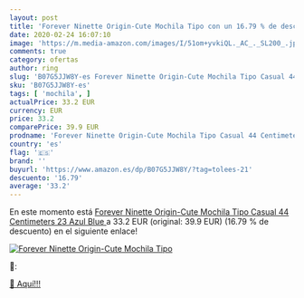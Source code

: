 ```yaml
---
layout: post
title: 'Forever Ninette Origin-Cute Mochila Tipo con un 16.79 % de descuento'
date: 2020-02-24 16:07:10
image: 'https://m.media-amazon.com/images/I/51om+yvkiQL._AC_._SL200_.jpg'
comments: true
category: ofertas
author: ring
slug: 'B07G5JJW8Y-es Forever Ninette Origin-Cute Mochila Tipo Casual 44...'
sku: 'B07G5JJW8Y-es'
tags: [ 'mochila', ]
actualPrice: 33.2 EUR
currency: EUR
price: 33.2
comparePrice: 39.9 EUR
prodname: 'Forever Ninette Origin-Cute Mochila Tipo Casual 44 Centimeters 23 Azul  Blue '
country: 'es'
flag: '🇪🇸'
brand: ''
buyurl: 'https://www.amazon.es/dp/B07G5JJW8Y/?tag=tolees-21'
descuento: '16.79'
average: '33.2'
---
```


En este momento está [Forever Ninette Origin-Cute Mochila Tipo Casual 44 Centimeters 23 Azul  Blue ](https://www.amazon.es/dp/B07G5JJW8Y/?tag=tolees-21) a 33.2 EUR (original: 39.9 EUR) (16.79 %  de descuento) en el siguiente enlace!

[![Forever Ninette Origin-Cute Mochila Tipo](https://m.media-amazon.com/images/I/51om+yvkiQL._AC_._SL200_.jpg)](https://www.amazon.es/dp/B07G5JJW8Y/?tag=tolees-21)

🔎:


[🛒 Aquí!!!](https://www.amazon.es/dp/B07G5JJW8Y/?tag=tolees-21)

